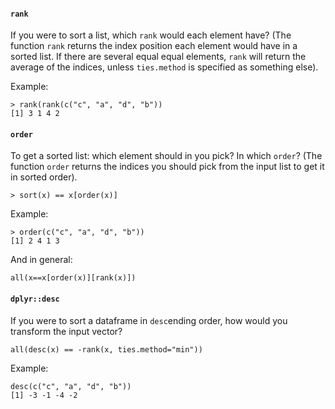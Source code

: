 #### `rank`
If you were to sort a list, which `rank` would each element have?
(The function `rank` returns the index position each element would have in a sorted list. If there are several equal equal elements, `rank` will return the average of the indices, unless `ties.method` is specified as something else).

Example:
```
> rank(rank(c("c", "a", "d", "b"))
[1] 3 1 4 2
``` 

#### `order`
To get a sorted list: which element should in you pick? In which `order`? 
(The function `order` returns the indices you should pick from the input list to get it in sorted order).
```
> sort(x) == x[order(x)]
```
Example:
```
> order(c("c", "a", "d", "b"))
[1] 2 4 1 3
```
And in general:
```
all(x==x[order(x)][rank(x)])
```

#### `dplyr::desc`
If you were to sort a dataframe in `desc`ending order, how would you transform the input vector?
```
all(desc(x) == -rank(x, ties.method="min"))
```
Example:
```
desc(c("c", "a", "d", "b"))
[1] -3 -1 -4 -2
```

<!--stackedit_data:
eyJoaXN0b3J5IjpbLTI4ODY4NzA4OCwxMTk2NzM3Njg2LC0xMj
A4OTkyODcwLDE3NDQ4OTU1MzYsLTE2OTc1MDYzMzUsMTU1OTM5
MjYyNywtNjI4MjkxNzk1LC0xMzYwNzU3MTM2LDE5MDExODM4Mz
ldfQ==
-->